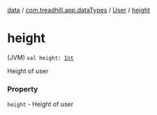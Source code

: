 [data](../../index.md) / [com.treadhill.app.dataTypes](../index.md) / [User](index.md) / [height](./height.md)

# height

(JVM) `val height: `[`Int`](https://kotlinlang.org/api/latest/jvm/stdlib/kotlin/-int/index.html)

Height of user

### Property

`height` - Height of user